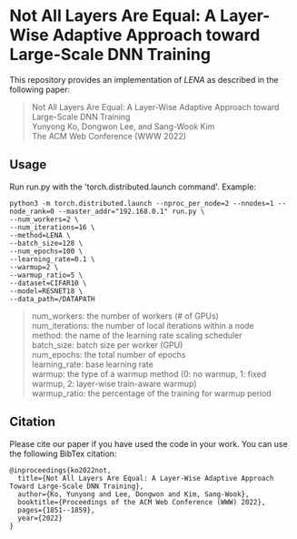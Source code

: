 # Not All Layers Are Equal: A Layer-Wise Adaptive Approach toward Large-Scale DNN Training
This repository provides an implementation of *LENA* as described in the following paper:
> Not All Layers Are Equal: A Layer-Wise Adaptive Approach toward Large-Scale DNN Training<br>
> Yunyong Ko, Dongwon Lee, and Sang-Wook Kim<br>
> The ACM Web Conference (WWW 2022)<br>


## Usage
Run run.py with the 'torch.distributed.launch command'. 
Example:
  ```
  python3 -m torch.distributed.launch --nproc_per_node=2 --nnodes=1 --node_rank=0 --master_addr="192.168.0.1" run.py \
  --num_workers=2 \
  --num_iterations=16 \
  --method=LENA \
  --batch_size=128 \
  --num_epochs=100 \
  --learning_rate=0.1 \
  --warmup=2 \
  --warmup_ratio=5 \
  --dataset=CIFAR10 \
  --model=RESNET18 \
  --data_path=/DATAPATH
  ```  
> num_workers: the number of workers (# of GPUs) <br>
> num_iterations: the number of local iterations within a node <br>
> method: the name of the learning rate scaling scheduler <br>
> batch_size: batch size per worker (GPU) <br>
> num_epochs: the total number of epochs <br>
> learning_rate: base learning rate <br>
> warmup: the type of a warmup method (0: no warmup, 1: fixed warmup, 2: layer-wise train-aware warmup) <br>
> warmup_ratio: the percentage of the training for warmup period <br>



## Citation
Please cite our paper if you have used the code in your work. You can use the following BibTex citation:
```
@inproceedings{ko2022not,
  title={Not All Layers Are Equal: A Layer-Wise Adaptive Approach Toward Large-Scale DNN Training},
  author={Ko, Yunyong and Lee, Dongwon and Kim, Sang-Wook},
  booktitle={Proceedings of the ACM Web Conference (WWW) 2022},
  pages={1851--1859},
  year={2022}
}
```
